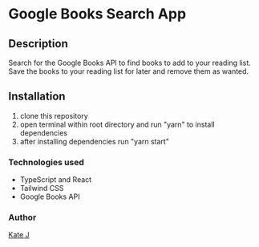 # Google Books Search App

## Description
Search for the Google Books API to find books to add to your reading list.  Save the books to your reading list for later and remove them as wanted.

## Installation
1. clone this repository
2. open terminal within root directory and run "yarn" to install dependencies
3. after installing dependencies run "yarn start"

### Technologies used
- TypeScript and React
- Tailwind CSS
- Google Books API

### Author
[Kate J]("https://k-g-j.github.io/kate3.0/")